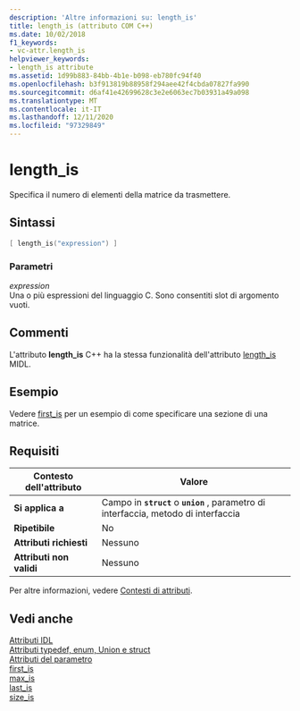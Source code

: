 ```yaml
---
description: 'Altre informazioni su: length_is'
title: length_is (attributo COM C++)
ms.date: 10/02/2018
f1_keywords:
- vc-attr.length_is
helpviewer_keywords:
- length_is attribute
ms.assetid: 1d99b883-84bb-4b1e-b098-eb780fc94f40
ms.openlocfilehash: b3f913819b88958f294aee42f4cbda07827fa990
ms.sourcegitcommit: d6af41e42699628c3e2e6063ec7b03931a49a098
ms.translationtype: MT
ms.contentlocale: it-IT
ms.lasthandoff: 12/11/2020
ms.locfileid: "97329849"
---
```

# <a name="length_is"></a>length_is

Specifica il numero di elementi della matrice da trasmettere.

## <a name="syntax"></a>Sintassi

```cpp
[ length_is("expression") ]
```

### <a name="parameters"></a>Parametri

*expression*<br/>
Una o più espressioni del linguaggio C. Sono consentiti slot di argomento vuoti.

## <a name="remarks"></a>Commenti

L'attributo **length_is** C++ ha la stessa funzionalità dell'attributo [length_is](/windows/win32/Midl/length-is) MIDL.

## <a name="example"></a>Esempio

Vedere [first_is](first-is.md) per un esempio di come specificare una sezione di una matrice.

## <a name="requirements"></a>Requisiti

| Contesto dell'attributo | Valore |
|-|-|
|**Si applica a**|Campo in **`struct`** o **`union`** , parametro di interfaccia, metodo di interfaccia|
|**Ripetibile**|No|
|**Attributi richiesti**|Nessuno|
|**Attributi non validi**|Nessuno|

Per altre informazioni, vedere [Contesti di attributi](cpp-attributes-com-net.md#contexts).

## <a name="see-also"></a>Vedi anche

[Attributi IDL](idl-attributes.md)<br/>
[Attributi typedef, enum, Union e struct](typedef-enum-union-and-struct-attributes.md)<br/>
[Attributi del parametro](parameter-attributes.md)<br/>
[first_is](first-is.md)<br/>
[max_is](max-is.md)<br/>
[last_is](last-is.md)<br/>
[size_is](size-is.md)
